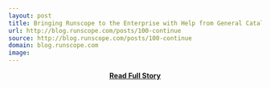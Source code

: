 ```yaml
---
layout: post
title: Bringing Runscope to the Enterprise with Help from General Catalyst and Dr  Steve Herrod
url: http://blog.runscope.com/posts/100-continue
source: http://blog.runscope.com/posts/100-continue
domain: blog.runscope.com
image: 
---
```


<p></p>
<center><p><a href="http://blog.runscope.com/posts/100-continue" style='padding:25px; font-sze:18px; font-weight: bold;'>Read Full Story</a></p></center>
